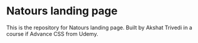 # Natours landing page

This is the repository for Natours landing page. Built by Akshat Trivedi in a course if Advance CSS from Udemy.
